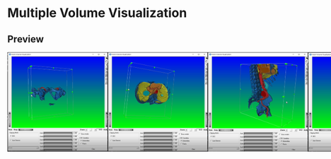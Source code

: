 # Multiple Volume Visualization
## Preview
<div style="display:flex;">
  <img src="mv1.PNG" width="45%" />
  <img src="mv2.PNG" width="45%" />
  <img src="mv3.PNG" width="45%" />
  <img src="mv4.PNG" width="45%" />
  <img src="mv5.PNG" width="45%" />
</div>
